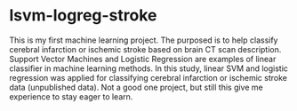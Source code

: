 # lsvm-logreg-stroke
This is my first machine learning project. The purposed is to help classify cerebral infarction or ischemic stroke based on brain CT scan description. Support Vector Machines and Logistic Regression are examples of linear classifier in machine learning methods. In this study, linear SVM and logistic regression was applied for classifying cerebral infarction or ischemic stroke data (unpublished data). Not a good one project, but still this give me experience to stay eager to learn.
